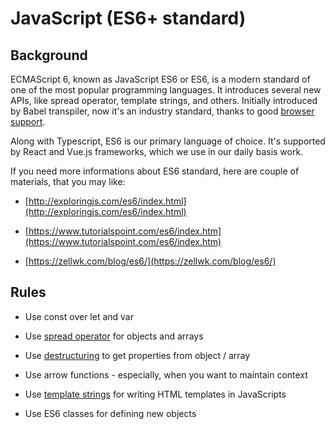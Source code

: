 JavaScript (ES6+ standard)
==========================

Background
----------

ECMAScript 6, known as JavaScript ES6 or ES6, is a modern standard of one of the most popular programming languages. It introduces several new APIs, like spread operator, template strings, and others. Initially introduced by Babel transpiler, now it's an industry standard, thanks to good [browser support](https://caniuse.com/#search=es6).

Along with Typescript, ES6 is our primary language of choice. It's supported by React and Vue.js frameworks, which we use in our daily basis work.

If you need more informations about ES6 standard, here are couple of materials, that you may like:

*   [http://exploringjs.com/es6/index.html](http://exploringjs.com/es6/index.html)  
    
*   [https://www.tutorialspoint.com/es6/index.htm](https://www.tutorialspoint.com/es6/index.htm)  
    
*   [https://zellwk.com/blog/es6/](https://zellwk.com/blog/es6/)  
    

Rules
-----

*   Use const over let and var  
    
*   Use [spread operator](https://zellwk.com/blog/es6/#the-rest-parameter-and-spread-operator) for objects and arrays  
    
*   Use [destructuring](https://zellwk.com/blog/es6/#destructuring) to get properties from object / array  
    
*   Use arrow functions - especially, when you want to maintain context  
    
*   Use [template strings](https://zellwk.com/blog/es6/#template-literals) for writing HTML templates in JavaScripts  
    
*   Use ES6 classes for defining new objects